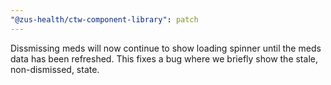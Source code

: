 ```yaml
---
"@zus-health/ctw-component-library": patch
---
```


Dissmissing meds will now continue to show loading spinner until the meds data has been refreshed. This fixes a bug where we briefly show the stale, non-dismissed, state.
